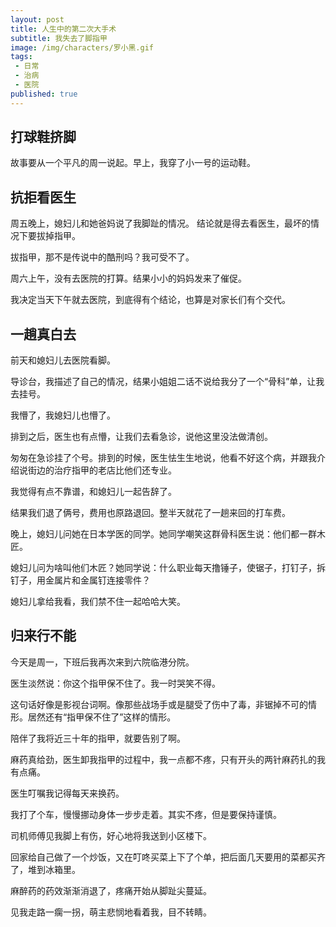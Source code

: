 ```yaml
---
layout: post
title: 人生中的第二次大手术
subtitle: 我失去了脚指甲
image: /img/characters/罗小黑.gif
tags:
 - 日常
 - 治病
 - 医院
published: true
---
```


## 打球鞋挤脚

故事要从一个平凡的周一说起。早上，我穿了小一号的运动鞋。

## 抗拒看医生

周五晚上，媳妇儿和她爸妈说了我脚趾的情况。
结论就是得去看医生，最坏的情况下要拔掉指甲。

拔指甲，那不是传说中的酷刑吗？我可受不了。

周六上午，没有去医院的打算。结果小小的妈妈发来了催促。

我决定当天下午就去医院，到底得有个结论，也算是对家长们有个交代。

## 一趟真白去

前天和媳妇儿去医院看脚。

导诊台，我描述了自己的情况，结果小姐姐二话不说给我分了一个“骨科”单，让我去挂号。

我懵了，我媳妇儿也懵了。

排到之后，医生也有点懵，让我们去看急诊，说他这里没法做清创。

匆匆在急诊挂了个号。排到的时候，医生怯生生地说，他看不好这个病，并跟我介绍说街边的治疗指甲的老店比他们还专业。

我觉得有点不靠谱，和媳妇儿一起告辞了。

结果我们退了俩号，费用也原路退回。整半天就花了一趟来回的打车费。

晚上，媳妇儿问她在日本学医的同学。她同学嘲笑这群骨科医生说：他们都一群木匠。

媳妇儿问为啥叫他们木匠？她同学说：什么职业每天撸锤子，使锯子，打钉子，拆钉子，用金属片和金属钉连接零件？

媳妇儿拿给我看，我们禁不住一起哈哈大笑。

## 归来行不能

今天是周一，下班后我再次来到六院临港分院。

医生淡然说：你这个指甲保不住了。我一时哭笑不得。

这句话好像是影视台词啊。像那些战场手或是腿受了伤中了毒，非锯掉不可的情形。居然还有“指甲保不住了”这样的情形。

陪伴了我将近三十年的指甲，就要告别了啊。

麻药真给劲，医生卸我指甲的过程中，我一点都不疼，只有开头的两针麻药扎的我有点痛。

医生叮嘱我记得每天来换药。

我打了个车，慢慢挪动身体一步步走着。其实不疼，但是要保持谨慎。

司机师傅见我脚上有伤，好心地将我送到小区楼下。

回家给自己做了一个炒饭，又在叮咚买菜上下了个单，把后面几天要用的菜都买齐了，堆到冰箱里。

麻醉药的药效渐渐消退了，疼痛开始从脚趾尖蔓延。

见我走路一瘸一拐，萌主悲悯地看着我，目不转睛。

<!-- UY BEGIN -->
<div id="uyan_frame"></div>
<script type="text/javascript" src="http://v2.uyan.cc/code/uyan.js"></script>
<!-- UY END -->
